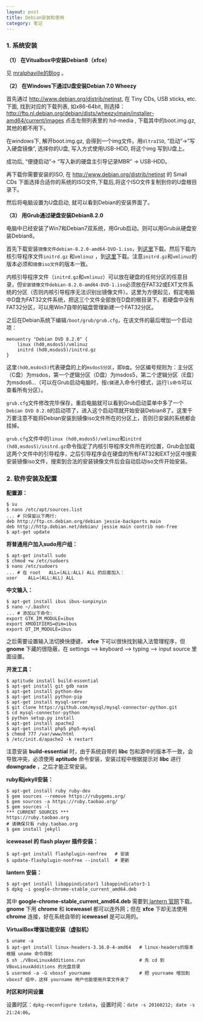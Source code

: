 ```yaml
---
layout: post
title: Debian安装和使用
category: 笔记
---
```


### 1. 系统安装
**（1） 在Vitualbox中安装Debian8（xfce）**

见 [mralphaville的Blog](https://mralphaville.wordpress.com/2015/05/01/how-to-install-debian-8-jessie-as-a-virtual-machine) 。

**（2） 在Windows下通过U盘安装Debian 7.0 Wheezy**

首先通过 <http://www.debian.org/distrib/netinst>, 在 Tiny CDs, USB sticks, etc. 下面, 找到对应的下载列表, 如x86-64bit, 则选择：<http://ftp.nl.debian.org/debian/dists/wheezy/main/installer-amd64/current/images> 点击左侧列表里的 hd-media , 下载其中的boot.img.gz, 其他的都不用下。

在windows下, 解开boot.img.gz, 会得到一个img文件。用`UltraISO`, “启动”->”写入硬盘镜像”, 选择你的U盘, 写入方式使用USB-HDD, 将这个img 写到U盘上。

成功后, “便捷启动”-> “写入新的硬盘主引导记录MBR” -> USB-HDD。

再下载你需要安装的ISO, 在  <http://www.debian.org/distrib/netinst> 的 Small CDs 下面选择合适你的系统的ISO文件,下载后,将这个ISO文件复制到你的U盘根目录下。

然后将电脑设置为U盘启动, 就可以看到Debian的安装界面了。

**（3） 用Grub通过硬盘安装Debian8.2.0**

电脑中已经安装了Win7和Debian7双系统，用Grub启动。则可以用Grub从硬盘安装Debian8。

首先下载安装`镜像文件debian-8.2.0-amd64-DVD-1.iso`，到[这里](http://cdimage.debian.org/debian-cd/8.2.0/amd64/iso-dvd)下载。然后下载内核引导程序文件`initrd.gz` 和`vmlinuz` ，到[这里](http://ftp.nl.debian.org/debian/dists/Debian8.2/main/installer-amd64/current/images/hd-media)下载。注意`initrd.gz`和`vmlinuz`的版本必须和`镜像iso文件`的版本一致。

内核引导程序文件（`initrd.gz`和`vmlinuz`）可以放在硬盘的任何分区的任意目录，但`安装镜像文件debian-8.2.0-amd64-DVD-1.iso`必须放在FAT32或EXT文件系统的分区（否则内核引导程序无法识别出镜像文件）。这里为方便起见，假定电脑中D盘为FAT32文件系统，把这三个文件全部放在D盘的根目录下。若硬盘中没有FAT32分区，可以用Win7自带的磁盘管理新建一个FAT32分区。

之后在Debian系统下编辑`/boot/grub/grub.cfg`，在该文件的最后增加一个启动项：

    menuentry "Debian DVD 8.2.0" {
        linux (hd0,msdos5)/vmlinuz
        initrd (hd0,msdos5)/initrd.gz
    }

这里`(hd0,msdos5)`代表硬盘的上的`msdos5分区`，即`D盘`。分区编号规则为：主分区（C盘）为msdos，第一个逻辑分区（D盘）为msdos5，第二个逻辑分区（E盘）为msdos6...（可以在Grub启动电脑时，按`c键`进入命令行模式，运行`ls命令`可以查看所有分区）。

`grub.cfg`文件修改完毕保存，重启电脑就可以看到Grub启动菜单中多了一个`Debian DVD 8.2.0`的启动项了，进入这个启动项就开始安装Debian8了。这里千万要注意不能将Debian安装到镜像iso文件所在的分区上，否则已安装的系统都会挂掉。

`grub.cfg`文件中的`linux (hd0,msdos5)/vmlinuz`和`initrd (hd0,msdos5)/initrd.gz`命令指定了内核引导程序文件所在的位置，Grub会加载这两个文件中的引导程序，之后引导程序会在硬盘的所有FAT32和EXT分区中搜索安装镜像iso文件，搜索到合法的安装镜像文件后会自动启动iso文件开始安装。

### 2. 软件安装及配置
**配置源：**

    $ su
    $ nano /etc/apt/sources.list
    ... # 只保留以下两行:
    deb http://ftp.cn.debian.org/debian jessie-backports main
    deb http://http.debian.net/debian/ jessie main contrib non-free
    $ apt-get update

**将普通用户加入sudo用户组：**

    $ apt-get install sudo
    $ chmod +w /etc/sudoers
    $ nano /etc/sudoers
    ... # 在 root   ALL=(ALL:ALL) ALL 的后面加入：
    user    ALL=(ALL:ALL) ALL

**中文输入：**

    $ apt-get install ibus ibus-sunpinyin
    $ nano ~/.bashrc
    ... # 添加以下命令:
    export GTK_IM_MODULE=ibus
    export XMODIFIERS=@im=ibus
    export QT_IM_MODULE=ibus

之后需要设置输入法切换快捷键， **xfce** 下可以很快找到输入法管理程序，但 **gnome** 下藏的很隐蔽，在 settings --> keyboard --> typing --> input source 里面设置。

**开发工具：**

    $ aptitude install build-essential
    $ apt-get install git gdb nasm
    $ apt-get install python-dev
    $ apt-get install python-pip
    $ apt-get install mysql-server
    $ git clone https://github.com/mysql/mysql-connector-python.git
    $ cd mysql-connector-python
    $ python setup.py install
    $ apt-get install apache2
    $ apt-get install php5 php5-mysql
    $ chmod 777 /var/www/html
    $ /etc/init.d/apache2 -k restart
    

注意安装 **build-essential** 时，由于系统自带的 **libc** 包和源中的版本不一致，会导致冲突，必须使用 **aptitude** 命令安装，安装过程中根据提示对 **libc** 进行 **downgrade** ，之后才能正常安装。

**ruby和jekyll安装：**

    $ apt-get install ruby ruby-dev
    $ gem sources --remove https://rubygems.org/
    $ gem sources -a https://ruby.taobao.org/
    $ gem sources -l
    *** CURRENT SOURCES ***
    https://ruby.taobao.org
    # 请确保只有 ruby.taobao.org
    $ gem install jekyll

**iceweasel 的 flash player 插件安装：**

    $ apt-get install flashplugin-nonfree   # 安装
    $ update-flashplugin-nonfree --install  # 更新

**lantern 安装：**

    $ apt-get install libappindicator1 libappindicator3-1
    $ dpkg -i google-chrome-stable_current_amd64.deb

其中 **google-chrome-stable_current_amd64.deb** 需要到[ lantern 官网](https://github.com/getlantern/lantern)下载。 **gnome** 下用 **chrome** 和 **iceweasel** 都可以连外网；但在 **xfce** 下却无法使用 **chrome** 连接，好在系统自带的 **iceweasel** 是可以用的。

**VirtualBox增强功能安装（虚拟机）**

    $ uname -a
    $ apt-get install linux-headers-3.16.0-4-amd64   # linux-headers的版本根据 uname 命令得到
    $ sh ./VBoxLinuxAdditions.run                    # 先 cd 到 VBoxLinuxAdditions 的光盘目录
    $ usermod -a -G vboxsf yourname                  # 把 yourname 增加到 vboxsf 组中，这样 yourname 用户也能使用共享文件夹了

**时区和时间设置**

设置时区：`dpkg-reconfigure tzdata`，设置时间：`date -s 20160212; date -s 21:24:06`。
